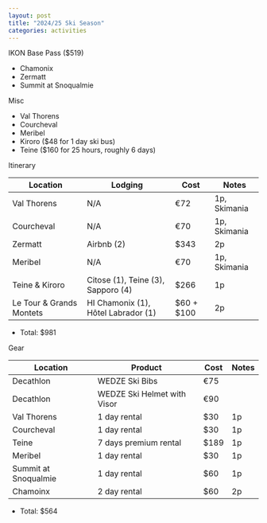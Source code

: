 ```yaml
---
layout: post
title: "2024/25 Ski Season"
categories: activities
---
```



IKON Base Pass ($519)
- Chamonix
- Zermatt
- Summit at Snoqualmie

Misc
- Val Thorens
- Courcheval
- Meribel
- Kiroro ($48 for 1 day ski bus)
- Teine ($160 for 25 hours, roughly 6 days)


Itinerary

| Location                 | Lodging                              | Cost       | Notes        |
| ------------------------ | ------------------------------------ | ---------- | ------------ |
| Val Thorens              | N/A                                  | €72        | 1p, Skimania |
| Courcheval               | N/A                                  | €70        | 1p, Skimania |
| Zermatt                  | Airbnb (2)                           | $343       | 2p           |
| Meribel                  | N/A                                  | €70        | 1p, Skimania |
| Teine & Kiroro           | Citose (1), Teine (3), Sapporo (4)   | $266       | 1p           |
| Le Tour & Grands Montets | HI Chamonix (1),  Hôtel Labrador (1) | $60 + $100 | 2p           |


- Total: $981

Gear

| Location             | Product                     | Cost | Notes |
| -------------------- | --------------------------- | ---- | ----- |
| Decathlon            | WEDZE Ski Bibs              | €75  |       |
| Decathlon            | WEDZE Ski Helmet with Visor | €90  |       |
| Val Thorens          | 1 day rental                | $30  | 1p    |
| Courcheval           | 1 day rental                | $30  | 1p    |
| Teine                | 7 days premium rental       | $189 | 1p    |
| Meribel              | 1 day rental                | $30  | 1p    |
| Summit at Snoqualmie | 1 day rental                | $60  | 1p    |
| Chamoinx             | 2 day rental                | $60  | 2p    |

- Total: $564
